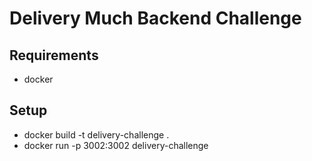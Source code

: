 # Delivery Much Backend Challenge

## Requirements

- docker

## Setup

- docker build -t delivery-challenge .
- docker run -p 3002:3002 delivery-challenge
